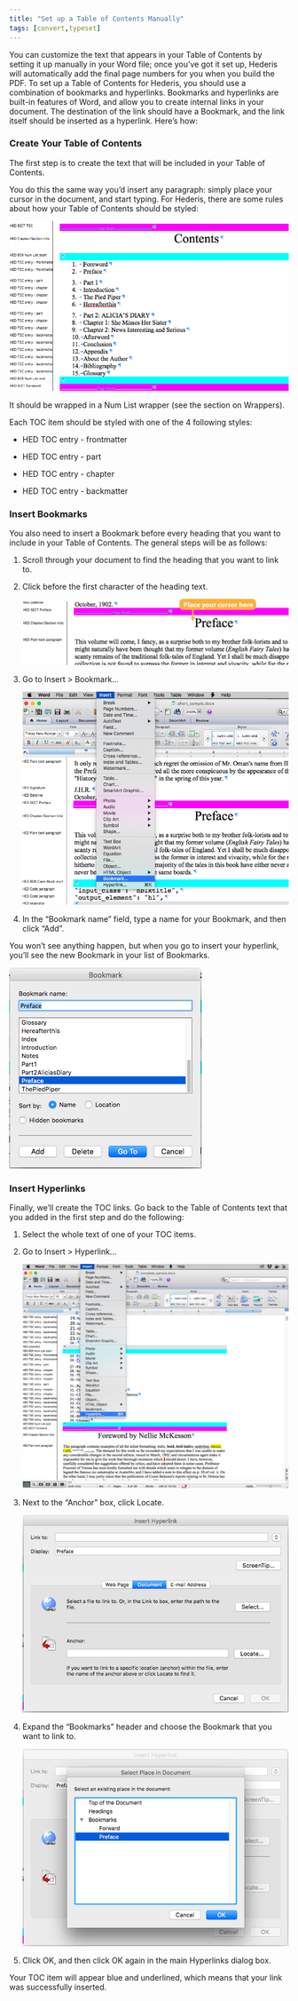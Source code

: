 ```yaml
---
title: "Set up a Table of Contents Manually"
tags: [convert,typeset]
---
```

 
<html><body><section data-type="chapter" class="hsecchapter" data-hederis-type="hsecchapter" id="setup-a-toc" data-pi-attrs="id: setup-a-toc; data-tags: convert,typeset;" role="doc-chapter" data-tags="convert,typeset" data-author-name=" " data-book-title=" " title="Set up a Table of Contents Manually"><p class="hblkp" data-hederis-type="hblkp" id="pQN255Pzn">You can customize the text that appears in your Table of Contents by setting it up manually in your Word file; once you&#8217;ve got it set up, Hederis will automatically add the final page numbers for you when you build the PDF. To set up a Table of Contents for Hederis, you should use a combination of bookmarks and hyperlinks. Bookmarks and hyperlinks are built-in features of Word, and allow you to create internal links in your document. The destination of the link should have a Bookmark, and the link itself should be inserted as a hyperlink. Here&#8217;s how:</p><section class="hwprsubsection" data-hederis-type="hwprsubsection" id="psUdLjqmF" data-type="subsection" title="Create Your Table of Contents"><h1 data-hederis-type="hblktitle" class="hblktitle" id="p4co7AZJ5">Create Your Table of Contents</h1><p class="hblkp" data-hederis-type="hblkp" id="p0oC640wC">The first step is to create the text that will be included in your Table of Contents.</p><p class="hblkp" data-hederis-type="hblkp" id="pOUNZ4K5w">You do this the same way you&#8217;d insert any paragraph: simply place your cursor in the document, and start typing. For Hederis, there are some rules about how your Table of Contents should be styled:</p><img data-hederis-type="hblkimg" class="hblkimg" id="pg0AMwQg6" src="/images/toc0_1.png" data-img-src="/images/toc0_1.png"/><p class="hblkp" data-hederis-type="hblkp" id="pQHP9XQZO">It should be wrapped in a Num List wrapper (see the section on Wrappers).</p><p class="hblkp" data-hederis-type="hblkp" id="pGwyhlbZR">Each TOC item should be styled with one of the 4 following styles:</p><ul class="hwprbulletlist" data-hederis-type="hwprbulletlist" id="plRgob1P3"><li class="hblkuli" data-hederis-type="hblkuli" id="liUILnj9Wi"><p class="hblkuli" data-hederis-type="hblklip" id="pPn6Ds63O">HED TOC entry - frontmatter</p></li><li class="hblkuli" data-hederis-type="hblkuli" id="lipuCTVZRx"><p class="hblkuli" data-hederis-type="hblklip" id="pSGxJF3zA">HED TOC entry - part</p></li><li class="hblkuli" data-hederis-type="hblkuli" id="lifwGEy5Gh"><p class="hblkuli" data-hederis-type="hblklip" id="pix4N5fdL">HED TOC entry - chapter</p></li><li class="hblkuli" data-hederis-type="hblkuli" id="liCrosMDXP"><p class="hblkuli" data-hederis-type="hblklip" id="puzrXzt7s">HED TOC entry - backmatter</p></li></ul></section><section class="hwprsubsection" data-hederis-type="hwprsubsection" id="pMvqKaEEg" data-type="subsection" title="Insert Bookmarks"><h1 data-hederis-type="hblktitle" class="hblktitle" id="pK3Dortq4">Insert Bookmarks</h1><p class="hblkp" data-hederis-type="hblkp" id="pf9ilt3Cz">You also need to insert a Bookmark before every heading that you want to include in your Table of Contents. The general steps will be as follows:</p><ol class="hwprnumlist" data-hederis-type="hwprnumlist" id="pGi9ftmcJ"><li class="hblkoli" data-hederis-type="hblkoli" id="liDqvzUk4S"><p class="hblkoli" data-hederis-type="hblklip" id="p3l0vDlA3">Scroll through your document to find the heading that you want to link to.</p></li><li class="hblkoli" data-hederis-type="hblkoli" id="lifSLAZs7a"><p class="hblkoli" data-hederis-type="hblklip" id="pB8TOCgUP">Click before the first character of the heading text.</p><img data-hederis-type="hblkimg" class="hblkimg" id="pbdNhiAKQ" src="/images/toc1_1.png" data-img-src="/images/toc1_1.png"/></li><li class="hblkoli" data-hederis-type="hblkoli" id="liRuyTMT3g"><p class="hblkoli" data-hederis-type="hblklip" id="p1P7CdVFk">Go to Insert &gt; Bookmark&#8230;</p><img data-hederis-type="hblkimg" class="hblkimg" id="p3L33kPY1" src="/images/toc1_2.png" data-img-src="/images/toc1_2.png"/></li><li class="hblkoli" data-hederis-type="hblkoli" id="likFm2Mkvk"><p class="hblkoli" data-hederis-type="hblklip" id="pFxmvUJRE">In the &#8220;Bookmark name&#8221; field, type a name for your Bookmark, and then click &#8220;Add&#8221;.</p></li></ol><p class="hblkp" data-hederis-type="hblkp" id="pSduh2y8A">You won&#8217;t see anything happen, but when you go to insert your hyperlink, you&#8217;ll see the new Bookmark in your list of Bookmarks.</p><img data-hederis-type="hblkimg" class="hblkimg" id="pzWXv39Oe" src="/images/toc1_3.png" data-img-src="/images/toc1_3.png"/></section><section class="hwprsubsection" data-hederis-type="hwprsubsection" id="p1h1KU6co" data-type="subsection" title="Insert Hyperlinks"><h1 data-hederis-type="hblktitle" class="hblktitle" id="pLtOJOUae">Insert Hyperlinks</h1><p class="hblkp" data-hederis-type="hblkp" id="pHV8x1Yvk">Finally, we&#8217;ll create the TOC links. Go back to the Table of Contents text that you added in the first step and do the following:</p><ol class="hwprnumlist" data-hederis-type="hwprnumlist" id="p45Kf0asu"><li class="hblkoli" data-hederis-type="hblkoli" id="ligO4xLPNa"><p class="hblkoli" data-hederis-type="hblklip" id="pfEKf0Iey">Select the whole text of one of your TOC items.</p></li><li class="hblkoli" data-hederis-type="hblkoli" id="lio4t2mCZh"><p class="hblkoli" data-hederis-type="hblklip" id="pURnCrxGT">Go to Insert &gt; Hyperlink&#8230;</p><img data-hederis-type="hblkimg" class="hblkimg" id="pwPp64rjJ" src="/images/hyperlink1.png" data-img-src="/images/hyperlink1.png"/></li><li class="hblkoli" data-hederis-type="hblkoli" id="liL8jtVyKV"><p class="hblkoli" data-hederis-type="hblklip" id="pjf4DrI1z">Next to the &#8220;Anchor&#8221; box, click Locate.</p><img data-hederis-type="hblkimg" class="hblkimg" id="pqufZ3v2t" src="/images/hyperlink2.png" data-img-src="/images/hyperlink2.png"/></li><li class="hblkoli" data-hederis-type="hblkoli" id="liYOJ5dNfh"><p class="hblkoli" data-hederis-type="hblklip" id="phWtV14le">Expand the &#8220;Bookmarks&#8221; header and choose the Bookmark that you want to link to.</p><img data-hederis-type="hblkimg" class="hblkimg" id="pWNxFHjbk" src="/images/hyperlink4.png" data-img-src="/images/hyperlink4.png"/></li><li class="hblkoli" data-hederis-type="hblkoli" id="liXtHUSSN0"><p class="hblkoli" data-hederis-type="hblklip" id="p10n9rUL4">Click OK, and then click OK again in the main Hyperlinks dialog box.</p></li></ol><p class="hblkp" data-hederis-type="hblkp" id="puiHELuqI">Your TOC item will appear blue and underlined, which means that your link was successfully inserted.</p></section></section></body></html>
